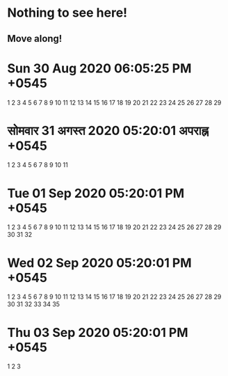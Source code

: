 # Nothing to see here!
## Move along!

# Sun 30 Aug 2020 06:05:25 PM +0545
1
2
3
4
5
6
7
8
9
10
11
12
13
14
15
16
17
18
19
20
21
22
23
24
25
26
27
28
29


# सोमवार 31 अगस्त 2020 05:20:01 अपराह्न +0545
1
2
3
4
5
6
7
8
9
10
11
# Tue 01 Sep 2020 05:20:01 PM +0545
1
2
3
4
5
6
7
8
9
10
11
12
13
14
15
16
17
18
19
20
21
22
23
24
25
26
27
28
29
30
31
32
# Wed 02 Sep 2020 05:20:01 PM +0545
1
2
3
4
5
6
7
8
9
10
11
12
13
14
15
16
17
18
19
20
21
22
23
24
25
26
27
28
29
30
31
32
33
34
35
# Thu 03 Sep 2020 05:20:01 PM +0545
1
2
3
